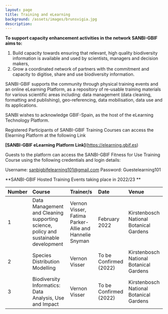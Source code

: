 ```yaml
---
layout: page
title: Training and eLearning
background: /assets/images/brunsvigia.jpg
description: 
---
```


**To support capacity enhancement activities in the network SANBI-GBIF aims to:** 

1. Build capacity towards ensuring that relevant, high quality biodiversity information is
available and used by scientists, managers and decision makers,
2. Grow a coordinated network of partners with the commitment and capacity to
digitise, share and use biodiversity information.

SANBI-GBIF supports the community through physical training events and an online eLearning Platform, as a repository of re-usable training materials for various
scientific areas including: data management (data cleaning, formatting and publishing), geo-referencing, data mobilisation, data use and its applications.

SANBI wishes to acknowledge GBIF-Spain, as the host of the eLearning Technology Platform. 

Registered Participants of SANBI-GBIF Training Courses can access the Elearning Platform at the following Link 

**[SANBI-GBIF eLearning Platform Link]**(https://elearning.gbif.es) 

Guests to the platform can access the SANBI-GBIF Fitness for Use Training Course using the following credentials and login details:

Username: sanbigbifelearning101@gmail.com
Password: Guestelearning101

**SANBI-GBIF Hosted Training Events taking place in 2022/23 ** 

| Number   | Course     | Trainer/s   |Date       |Venue        |
| :------------- | :---------- | :---------- |:----------|:----------|
|1|Data Management and Cleaning supporting science, policy and sustainable development|Vernon Visser, Fatima Parker-Allie and Hannelie Snyman|February 2022|Kirstenbosch National Botanical Gardens|
|2|Species Distribution Modelling|Vernon Visser|To be Confirmed (2022)|Kirstenbosch National Botanical Gardens|
|3|Biodiversity Informatics: Data Analysis, Use and Impact|Vernon Visser|To be Confirmed (2022)|Kirstenbosch National Botanical Gardens|

